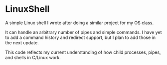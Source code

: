 # LinuxShell

A simple Linux shell I wrote after doing a similar project for my OS class.

It can handle an arbitrary number of pipes and simple commands. I have yet to add a command history and redirect support, but I plan to add those in the next update. 

This code reflects my current understanding of how child processes, pipes, and shells in C/Linux work. 
